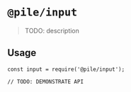 # `@pile/input`

> TODO: description

## Usage

```
const input = require('@pile/input');

// TODO: DEMONSTRATE API
```
